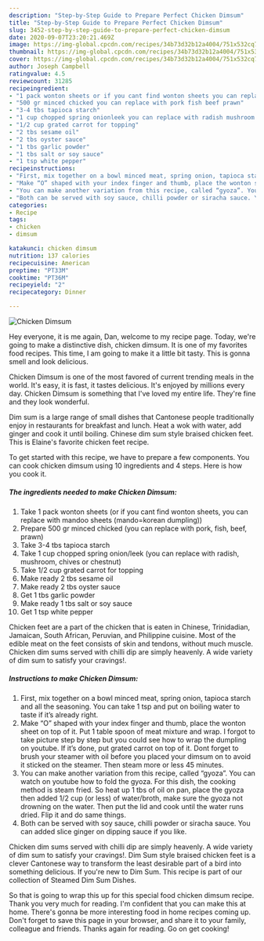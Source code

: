 ```yaml
---
description: "Step-by-Step Guide to Prepare Perfect Chicken Dimsum"
title: "Step-by-Step Guide to Prepare Perfect Chicken Dimsum"
slug: 3452-step-by-step-guide-to-prepare-perfect-chicken-dimsum
date: 2020-09-07T23:20:21.469Z
image: https://img-global.cpcdn.com/recipes/34b73d32b12a4004/751x532cq70/chicken-dimsum-recipe-main-photo.jpg
thumbnail: https://img-global.cpcdn.com/recipes/34b73d32b12a4004/751x532cq70/chicken-dimsum-recipe-main-photo.jpg
cover: https://img-global.cpcdn.com/recipes/34b73d32b12a4004/751x532cq70/chicken-dimsum-recipe-main-photo.jpg
author: Joseph Campbell
ratingvalue: 4.5
reviewcount: 31285
recipeingredient:
- "1 pack wonton sheets or if you cant find wonton sheets you can replace with mandoo sheets mandokorean dumpling"
- "500 gr minced chicked you can replace with pork fish beef prawn"
- "3-4 tbs tapioca starch"
- "1 cup chopped spring onionleek you can replace with radish mushroom chives or chestnut"
- "1/2 cup grated carrot for topping"
- "2 tbs sesame oil"
- "2 tbs oyster sauce"
- "1 tbs garlic powder"
- "1 tbs salt or soy sauce"
- "1 tsp white pepper"
recipeinstructions:
- "First, mix together on a bowl minced meat, spring onion, tapioca starch and all the seasoning. You can take 1 tsp and put on boiling water to taste if it’s already right."
- "Make “O” shaped with your index finger and thumb, place the wonton sheet on top of it. Put 1 table spoon of meat mixture and wrap. I forgot to take picture step by step but you could see how to wrap the dumpling on youtube. If it’s done, put grated carrot on top of it. Dont forget to brush your steamer with oil before you placed your dimsum on to avoid it sticked on the steamer. Then steam more or less 45 minutes."
- "You can make another variation from this recipe, called “gyoza”. You can watch on youtube how to fold the gyoza. For this dish, the cooking method is steam fried. So heat up 1 tbs of oil on pan, place the gyoza then added 1/2 cup (or less) of water/broth, make sure the gyoza not drowning on the water. Then put the lid and cook until the water runs dried. Flip it and do same things."
- "Both can be served with soy sauce, chilli powder or siracha sauce. You can added slice ginger on dipping sauce if you like."
categories:
- Recipe
tags:
- chicken
- dimsum

katakunci: chicken dimsum 
nutrition: 137 calories
recipecuisine: American
preptime: "PT33M"
cooktime: "PT36M"
recipeyield: "2"
recipecategory: Dinner

---
```



![Chicken Dimsum](https://img-global.cpcdn.com/recipes/34b73d32b12a4004/751x532cq70/chicken-dimsum-recipe-main-photo.jpg)

Hey everyone, it is me again, Dan, welcome to my recipe page. Today, we're going to make a distinctive dish, chicken dimsum. It is one of my favorites food recipes. This time, I am going to make it a little bit tasty. This is gonna smell and look delicious.

Chicken Dimsum is one of the most favored of current trending meals in the world. It's easy, it is fast, it tastes delicious. It's enjoyed by millions every day. Chicken Dimsum is something that I've loved my entire life. They're fine and they look wonderful.

Dim sum is a large range of small dishes that Cantonese people traditionally enjoy in restaurants for breakfast and lunch. Heat a wok with water, add ginger and cook it until boiling. Chinese dim sum style braised chicken feet. This is Elaine&#39;s favorite chicken feet recipe.


To get started with this recipe, we have to prepare a few components. You can cook chicken dimsum using 10 ingredients and 4 steps. Here is how you cook it.

<!--inarticleads1-->

##### The ingredients needed to make Chicken Dimsum:

1. Take 1 pack wonton sheets (or if you cant find wonton sheets, you can replace with mandoo sheets (mando=korean dumpling))
1. Prepare 500 gr minced chicked (you can replace with pork, fish, beef, prawn)
1. Take 3-4 tbs tapioca starch
1. Take 1 cup chopped spring onion/leek (you can replace with radish, mushroom, chives or chestnut)
1. Take 1/2 cup grated carrot for topping
1. Make ready 2 tbs sesame oil
1. Make ready 2 tbs oyster sauce
1. Get 1 tbs garlic powder
1. Make ready 1 tbs salt or soy sauce
1. Get 1 tsp white pepper


Chicken feet are a part of the chicken that is eaten in Chinese, Trinidadian, Jamaican, South African, Peruvian, and Philippine cuisine. Most of the edible meat on the feet consists of skin and tendons, without much muscle. Chicken dim sums served with chilli dip are simply heavenly. A wide variety of dim sum to satisfy your cravings!. 

<!--inarticleads2-->

##### Instructions to make Chicken Dimsum:

1. First, mix together on a bowl minced meat, spring onion, tapioca starch and all the seasoning. You can take 1 tsp and put on boiling water to taste if it’s already right.
1. Make “O” shaped with your index finger and thumb, place the wonton sheet on top of it. Put 1 table spoon of meat mixture and wrap. I forgot to take picture step by step but you could see how to wrap the dumpling on youtube. If it’s done, put grated carrot on top of it. Dont forget to brush your steamer with oil before you placed your dimsum on to avoid it sticked on the steamer. Then steam more or less 45 minutes.
1. You can make another variation from this recipe, called “gyoza”. You can watch on youtube how to fold the gyoza. For this dish, the cooking method is steam fried. So heat up 1 tbs of oil on pan, place the gyoza then added 1/2 cup (or less) of water/broth, make sure the gyoza not drowning on the water. Then put the lid and cook until the water runs dried. Flip it and do same things.
1. Both can be served with soy sauce, chilli powder or siracha sauce. You can added slice ginger on dipping sauce if you like.


Chicken dim sums served with chilli dip are simply heavenly. A wide variety of dim sum to satisfy your cravings!. Dim Sum style braised chicken feet is a clever Cantonese way to transform the least desirable part of a bird into something delicious. If you&#39;re new to Dim Sum. This recipe is part of our collection of Steamed Dim Sum Dishes. 

So that is going to wrap this up for this special food chicken dimsum recipe. Thank you very much for reading. I'm confident that you can make this at home. There's gonna be more interesting food in home recipes coming up. Don't forget to save this page in your browser, and share it to your family, colleague and friends. Thanks again for reading. Go on get cooking!

